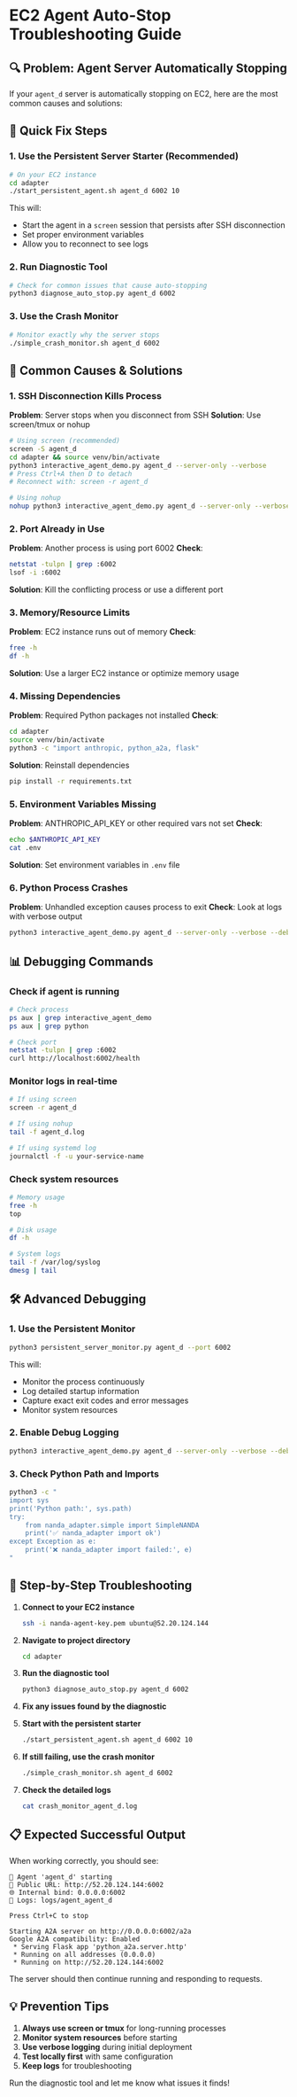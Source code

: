 # EC2 Agent Auto-Stop Troubleshooting Guide

## 🔍 Problem: Agent Server Automatically Stopping

If your `agent_d` server is automatically stopping on EC2, here are the most common causes and solutions:

## 🚀 Quick Fix Steps

### 1. Use the Persistent Server Starter (Recommended)
```bash
# On your EC2 instance
cd adapter
./start_persistent_agent.sh agent_d 6002 10
```

This will:
- Start the agent in a `screen` session that persists after SSH disconnection
- Set proper environment variables
- Allow you to reconnect to see logs

### 2. Run Diagnostic Tool
```bash
# Check for common issues that cause auto-stopping
python3 diagnose_auto_stop.py agent_d 6002
```

### 3. Use the Crash Monitor
```bash
# Monitor exactly why the server stops
./simple_crash_monitor.sh agent_d 6002
```

## 🔧 Common Causes & Solutions

### 1. SSH Disconnection Kills Process
**Problem**: Server stops when you disconnect from SSH
**Solution**: Use screen/tmux or nohup

```bash
# Using screen (recommended)
screen -S agent_d
cd adapter && source venv/bin/activate
python3 interactive_agent_demo.py agent_d --server-only --verbose
# Press Ctrl+A then D to detach
# Reconnect with: screen -r agent_d

# Using nohup
nohup python3 interactive_agent_demo.py agent_d --server-only --verbose > agent_d.log 2>&1 &
```

### 2. Port Already in Use
**Problem**: Another process is using port 6002
**Check**: 
```bash
netstat -tulpn | grep :6002
lsof -i :6002
```
**Solution**: Kill the conflicting process or use a different port

### 3. Memory/Resource Limits
**Problem**: EC2 instance runs out of memory
**Check**:
```bash
free -h
df -h
```
**Solution**: Use a larger EC2 instance or optimize memory usage

### 4. Missing Dependencies
**Problem**: Required Python packages not installed
**Check**:
```bash
cd adapter
source venv/bin/activate
python3 -c "import anthropic, python_a2a, flask"
```
**Solution**: Reinstall dependencies
```bash
pip install -r requirements.txt
```

### 5. Environment Variables Missing
**Problem**: ANTHROPIC_API_KEY or other required vars not set
**Check**:
```bash
echo $ANTHROPIC_API_KEY
cat .env
```
**Solution**: Set environment variables in `.env` file

### 6. Python Process Crashes
**Problem**: Unhandled exception causes process to exit
**Check**: Look at logs with verbose output
```bash
python3 interactive_agent_demo.py agent_d --server-only --verbose --debug
```

## 📊 Debugging Commands

### Check if agent is running
```bash
# Check process
ps aux | grep interactive_agent_demo
ps aux | grep python

# Check port
netstat -tulpn | grep :6002
curl http://localhost:6002/health
```

### Monitor logs in real-time
```bash
# If using screen
screen -r agent_d

# If using nohup
tail -f agent_d.log

# If using systemd log
journalctl -f -u your-service-name
```

### Check system resources
```bash
# Memory usage
free -h
top

# Disk usage
df -h

# System logs
tail -f /var/log/syslog
dmesg | tail
```

## 🛠️ Advanced Debugging

### 1. Use the Persistent Monitor
```bash
python3 persistent_server_monitor.py agent_d --port 6002
```

This will:
- Monitor the process continuously
- Log detailed startup information
- Capture exact exit codes and error messages
- Monitor system resources

### 2. Enable Debug Logging
```bash
python3 interactive_agent_demo.py agent_d --server-only --verbose --debug
```

### 3. Check Python Path and Imports
```bash
python3 -c "
import sys
print('Python path:', sys.path)
try:
    from nanda_adapter.simple import SimpleNANDA
    print('✅ nanda_adapter import ok')
except Exception as e:
    print('❌ nanda_adapter import failed:', e)
"
```

## 🎯 Step-by-Step Troubleshooting

1. **Connect to your EC2 instance**
   ```bash
   ssh -i nanda-agent-key.pem ubuntu@52.20.124.144
   ```

2. **Navigate to project directory**
   ```bash
   cd adapter
   ```

3. **Run the diagnostic tool**
   ```bash
   python3 diagnose_auto_stop.py agent_d 6002
   ```

4. **Fix any issues found by the diagnostic**

5. **Start with the persistent starter**
   ```bash
   ./start_persistent_agent.sh agent_d 6002 10
   ```

6. **If still failing, use the crash monitor**
   ```bash
   ./simple_crash_monitor.sh agent_d 6002
   ```

7. **Check the detailed logs**
   ```bash
   cat crash_monitor_agent_d.log
   ```

## 📋 Expected Successful Output

When working correctly, you should see:
```
🚀 Agent 'agent_d' starting
🔗 Public URL: http://52.20.124.144:6002
🌐 Internal bind: 0.0.0.0:6002
📝 Logs: logs/agent_agent_d

Press Ctrl+C to stop

Starting A2A server on http://0.0.0.0:6002/a2a
Google A2A compatibility: Enabled
 * Serving Flask app 'python_a2a.server.http'
 * Running on all addresses (0.0.0.0)
 * Running on http://52.20.124.144:6002
```

The server should then continue running and responding to requests.

## 💡 Prevention Tips

1. **Always use screen or tmux** for long-running processes
2. **Monitor system resources** before starting
3. **Use verbose logging** during initial deployment
4. **Test locally first** with same configuration
5. **Keep logs** for troubleshooting

Run the diagnostic tool and let me know what issues it finds!